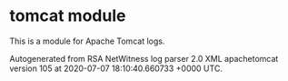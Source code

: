# tomcat module

This is a module for Apache Tomcat logs.

Autogenerated from RSA NetWitness log parser 2.0 XML apachetomcat version 105
at 2020-07-07 18:10:40.660733 +0000 UTC.

